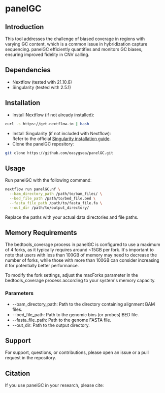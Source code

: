 # panelGC

## Introduction
This tool addresses the challenge of biased coverage in regions with varying GC content, which is a common issue in hybridization capture sequencing. panelGC efficiently quantifies and monitors GC biases, ensuring improved fidelity in CNV calling.

## Dependencies
- Nextflow (tested with 21.10.6)
- Singularity (tested with 2.5.1)

## Installation
- Install Nextflow (if not already installed):
```bash
curl -s https://get.nextflow.io | bash
```
- Install Singularity (if not included with Nextflow): \
Refer to the official [Singularity installation guide](https://docs.sylabs.io/guides/latest/user-guide/quick_start.html).
- Clone the panelGC repository:
```bash
git clone https://github.com/easygsea/panelGC.git
```

## Usage
Run panelGC with the following command:
```bash
nextflow run panelGC.nf \
  --bam_directory_path /path/to/bam_files/ \
  --bed_file_path /path/to/bed_file.bed \
  --fasta_file_path /path/to/fasta_file.fa \
  --out_dir /path/to/output_directory/
```
Replace the paths with your actual data directories and file paths.

## Memory Requirements
The bedtools_coverage process in panelGC is configured to use a maximum of 4 forks, as it typically requires around ~15GB per fork. It's important to note that users with less than 100GB of memory may need to decrease the number of forks, while those with more than 100GB can consider increasing it for potentially better performance.

To modify the fork settings, adjust the maxForks parameter in the bedtools_coverage process according to your system's memory capacity.

### Parameters
- --bam_directory_path: Path to the directory containing alignment BAM files.
- --bed_file_path: Path to the genomic bins (or probes) BED file.
- --fasta_file_path: Path to the genome FASTA file.
- --out_dir: Path to the output directory.

## Support
For support, questions, or contributions, please open an issue or a pull request in the repository.

## Citation
If you use panelGC in your research, please cite:
